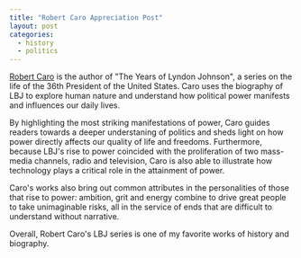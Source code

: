 ```yaml
---
title: "Robert Caro Appreciation Post"
layout: post
categories:
  - history
  - politics
---
```


[Robert Caro](https://en.wikipedia.org/wiki/Robert_Caro) is the author of "The Years of Lyndon Johnson", a series on the life of the 36th President of the United States. Caro uses the biography of LBJ to explore human nature and understand how political power manifests and influences our daily lives.

By highlighting the most striking manifestations of power, Caro guides readers towards a deeper understaning of politics and sheds light on how power directly affects our quality of life and freedoms. Furthermore, because LBJ's rise to power coincided with the proliferation of two mass-media channels, radio and television, Caro is also able to illustrate how technology plays a critical role in the attainment of power.

Caro's works also bring out common attributes in the personalities of those that rise to power: ambition, grit and energy combine to drive great people to take unimaginable risks, all in the service of ends that are difficult to understand without narrative.

Overall, Robert Caro's LBJ series is one of my favorite works of history and biography.
